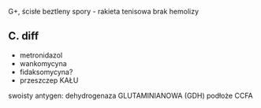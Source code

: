 G+, ścisłe beztleny
spory - rakieta tenisowa
brak hemolizy

## C. diff

- metronidazol
- wankomycyna
- fidaksomycyna?
- przeszczep KAŁU

swoisty antygen: dehydrogenaza GLUTAMINIANOWA (GDH)
podłoże CCFA
